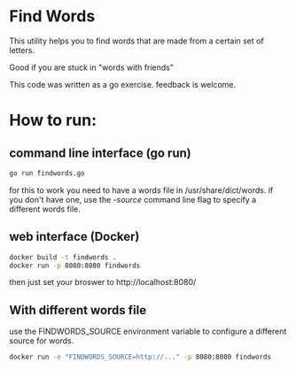 # Find Words
This utility helps you to find words that are made from a certain set of letters.

Good if you are stuck in "words with friends"

This code was written as a go exercise. feedback is welcome.

# How to run:
## command line interface (go run)
``` sh
go run findwords.go
```
for this to work you need to have a words file in
/usr/share/dict/words. if you don't have one, use the *-source* command line flag to specify a different words file.

## web interface (Docker)
``` bash
docker build -t findwords .
docker run -p 8080:8080 findwords
```
then just set your broswer to http://localhost:8080/
## With different words file
use the FINDWORDS_SOURCE environment variable to configure a different source for words.
``` bash
docker run -e "FINDWORDS_SOURCE=http://..." -p 8080:8080 findwords
```
